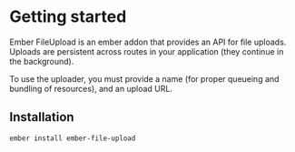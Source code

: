 # Getting started

Ember FileUpload is an ember addon that provides an API for file uploads. Uploads are persistent across routes in your application (they continue in the background).

To use the uploader, you must provide a name (for proper queueing and bundling of resources), and an upload URL.

## Installation

```sh
ember install ember-file-upload
```
